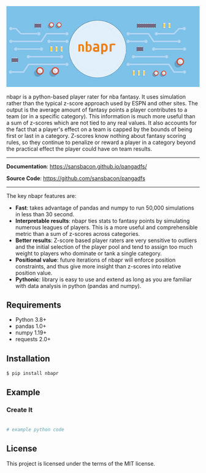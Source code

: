 ![nbapr](img/nbapr.png)

nbapr is a python-based player rater for nba fantasy. It uses simulation rather than the typical z-score approach used by ESPN and other sites. The output is the average amount of fantasy points a player contributes to a team (or in a specific category). This information is much more useful than a sum of z-scores which are not tied to any real values. It also accounts for the fact that a player's effect on a team is capped by the bounds of being first or last in a category. Z-scores know nothing about fantasy scoring rules, so they continue to penalize or reward a player in a category beyond the practical effect the player could have on team results.

---

**Documentation**: <a href="https://sansbacon.github.io/pangadfs/">https://sansbacon.github.io/pangadfs/</a>

**Source Code**: <a href="https://github.com/sansbacon/pangadfs" target="_blank">https://github.com/sansbacon/pangadfs</a>

---

The key nbapr features are:

* **Fast**: takes advantage of pandas and numpy to run 50,000 simulations in less than 30 second.
* **Interpretable results**: nbapr ties stats to fantasy points by simulating numerous leagues of players. This is a more useful and comprehensible metric than a sum of z-scores across categories.
* **Better results**: Z-score based player raters are very sensitive to outliers and the initial selection of the player pool and tend to assign too much weight to players who dominate or tank a single category. 
* **Positional value**: future iterations of nbapr will enforce position constraints, and thus give more insight than z-scores into relative position value.
* **Pythonic**: library is easy to use and extend as long as you are familiar with data analysis in python (pandas and numpy).


## Requirements

* Python 3.8+
* pandas 1.0+
* numpy 1.19+
* requests 2.0+

## Installation

<div class="termy">

```console
$ pip install nbapr

```

</div>

## Example

### Create It

```python

# example python code

```

## License

This project is licensed under the terms of the MIT license.